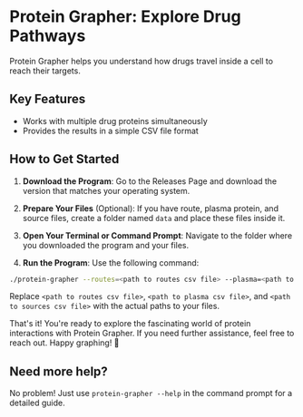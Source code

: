 # Protein Grapher: Explore Drug Pathways 

Protein Grapher helps you understand how drugs travel inside a cell to reach their targets. 

## Key Features

- Works with multiple drug proteins simultaneously
- Provides the results in a simple CSV file format

## How to Get Started

1. **Download the Program**: Go to the Releases Page and download the version that matches your operating system.

2. **Prepare Your Files** (Optional): If you have route, plasma protein, and source files, create a folder named `data` and place these files inside it.

3. **Open Your Terminal or Command Prompt**: Navigate to the folder where you downloaded the program and your files.

4. **Run the Program**: Use the following command:

```bash
./protein-grapher --routes=<path to routes csv file> --plasma=<path to plasma csv file> --sources=<path to sources csv file>
```
Replace `<path to routes csv file>`, `<path to plasma csv file>`, and `<path to sources csv file>` with the actual paths to your files.

That's it! You're ready to explore the fascinating world of protein interactions with Protein Grapher. If you need further assistance, feel free to reach out. Happy graphing! 🧬

## Need more help?

No problem! Just use `protein-grapher --help` in the command prompt for a detailed guide.
